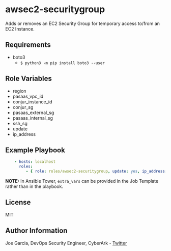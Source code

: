 awsec2-securitygroup
=========

Adds or removes an EC2 Security Group for temporary access to/from an EC2 Instance.

Requirements
------------

* boto3
  * `$ python3 -m pip install boto3 --user`

Role Variables
--------------

* region
* pasaas_vpc_id
* conjur_instance_id
* conjur_sg
* pasaas_external_sg
* pasaas_internal_sg
* ssh_sg
* update
* ip_address

Example Playbook
----------------

```yaml
    - hosts: localhost
      roles:
         - { role: roles/awsec2-securitygroup, update: yes, ip_address: 0.0.0.0/32 }
```

**NOTE:** In Ansible Tower, `extra_vars` can be provided in the Job Template rather than in the playbook.

License
-------

MIT

Author Information
------------------

Joe Garcia, DevOps Security Engineer, CyberArk - [Twitter](https://twitter.com/Joe_Garcia)
